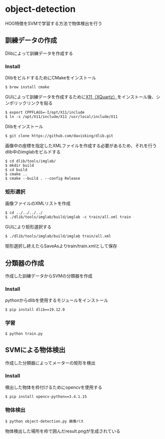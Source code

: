 # object-detection

HOG特徴をSVMで学習する方法で物体検出を行う

## 訓練データの作成
Dlibによって訓練データを作成する

### Install

DlibをビルドするためにCMakeをインストール
```
$ brew install cmake
```

GUIによって訓練データを作成するために[X11（XQuartz）](https://www.xquartz.org/)をインストール後、シンボリックリンクを貼る
```
$ export CPPFLAGS=-I/opt/X11/include
$ ln -s /opt/X11/include/X11 /usr/local/include/X11
```

Dlibをインストール
```
$ git clone https://github.com/davisking/dlib.git
```

画像中の座標を指定したXMLファイルを作成する必要があるため、それを行うdlib中のimglabをビルドする
```
$ cd dlib/tools/imglab/
$ mkdir build
$ cd build
$ cmake ..
$ cmake --build . --config Release
```

### 矩形選択

画像ファイルのXMLリストを作成
```
$ cd ../../../../
$ ./dlib/tools/imglab/build/imglab -c train/all.xml train
```

GUIにより矩形選択する
```
$ ./dlib/tools/imglab/build/imglab train/all.xml
```

矩形選択し終えたらSaveAsよりtrain/train.xmlとして保存

## 分類器の作成
作成した訓練データからSVMの分類器を作成

### Install

pythonからdlibを使用するモジュールをインストール
```
$ pip install dlib==19.12.0
```

### 学習
```
$ python train.py
```

## SVMによる物体検出
作成した分類器によってメーターの矩形を検出

### Install
検出した物体を枠付けるためにopencvを使用する
```
$ pip install opencv-python==3.4.1.15
```

### 物体検出
```
$ python object-detection.py 画像パス
```

物体検出した場所を枠で囲んだresult.pngが生成されている